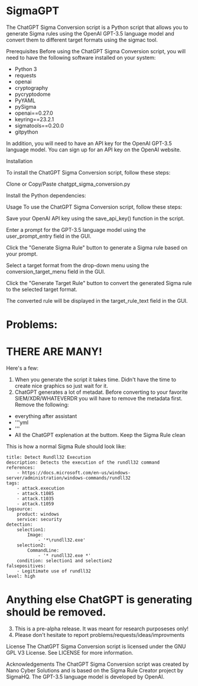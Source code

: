 # SigmaGPT

The ChatGPT Sigma Conversion script is a Python script that allows you to generate Sigma rules using the OpenAI GPT-3.5 language model and convert them to different target formats using the sigmac tool.

Prerequisites
Before using the ChatGPT Sigma Conversion script, you will need to have the following software installed on your system:

* Python 3
* requests
* openai
* cryptography
* pycryptodome
* PyYAML
* pySigma
* openai==0.27.0
* keyring==23.2.1
* sigmatools==0.20.0
* gitpython

In addition, you will need to have an API key for the OpenAI GPT-3.5 language model. You can sign up for an API key on the OpenAI website.

Installation

To install the ChatGPT Sigma Conversion script, follow these steps:

Clone or Copy/Paste chatgpt_sigma_conversion.py

Install the Python dependencies:

Usage
To use the ChatGPT Sigma Conversion script, follow these steps:

Save your OpenAI API key using the save_api_key() function in the script.

Enter a prompt for the GPT-3.5 language model using the user_prompt_entry field in the GUI.

Click the "Generate Sigma Rule" button to generate a Sigma rule based on your prompt.

Select a target format from the drop-down menu using the conversion_target_menu field in the GUI.

Click the "Generate Target Rule" button to convert the generated Sigma rule to the selected target format.

The converted rule will be displayed in the target_rule_text field in the GUI.

# Problems:

# THERE ARE MANY!
Here's a few:
1. When you generate the script it takes time. Didn't have the time to create nice graphics so just wait for it.
2. ChatGPT generates a lot of metadat. Before converting to your favorite SIEM/XDR/WHATEVERDR you will have to remove the metadata first. Remove the following: 
* everything after assistant
* '''yml
* '''
* All the ChatGPT explenation at the buttom. Keep the Sigma Rule clean

This is how a normal Sigma Rule should look like:
```
title: Detect Rundll32 Execution
description: Detects the execution of the rundll32 command
references:
    - https://docs.microsoft.com/en-us/windows-server/administration/windows-commands/rundll32
tags:
    - attack.execution
    - attack.t1085
    - attack.t1035
    - attack.t1059
logsource:
    product: windows
    service: security
detection:
    selection1:
        Image:
            - '*\rundll32.exe'
    selection2:
        CommandLine:
            - '* rundll32.exe *'
    condition: selection1 and selection2
falsepositives:
    - Legitimate use of rundll32
level: high
```
# Anything else ChatGPT is generating should be removed.
3. This is a pre-alpha release. It was meant for research purposeses only! 
4. Please don't hesitate to report problems/requests/ideas/improvments

License
The ChatGPT Sigma Conversion script is licensed under the GNU GPL V3 License. See LICENSE for more information.

Acknowledgements
The ChatGPT Sigma Conversion script was created by Nano Cyber Solutions and is based on the Sigma Rule Creator project by SigmaHQ. The GPT-3.5 language model is developed by OpenAI.




